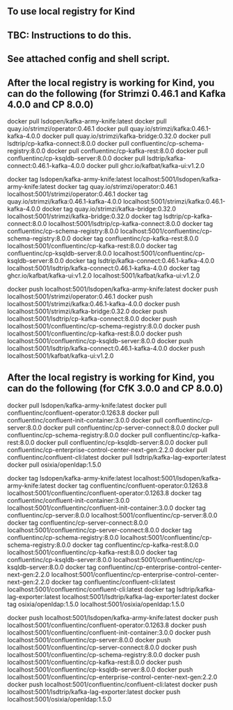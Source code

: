 ## To use local registry for Kind

## TBC: Instructions to do this.
## See attached config and shell script.

## After the local registry is working for Kind, you can do the following (for Strimzi 0.46.1 and Kafka 4.0.0 and CP 8.0.0)
docker pull lsdopen/kafka-army-knife:latest
docker pull quay.io/strimzi/operator:0.46.1
docker pull quay.io/strimzi/kafka:0.46.1-kafka-4.0.0
docker pull quay.io/strimzi/kafka-bridge:0.32.0
docker pull lsdtrip/cp-kafka-connect:8.0.0
docker pull confluentinc/cp-schema-registry:8.0.0
docker pull confluentinc/cp-kafka-rest:8.0.0
docker pull confluentinc/cp-ksqldb-server:8.0.0
docker pull lsdtrip/kafka-connect:0.46.1-kafka-4.0.0
docker pull ghcr.io/kafbat/kafka-ui:v1.2.0

docker tag lsdopen/kafka-army-knife:latest localhost:5001/lsdopen/kafka-army-knife:latest
docker tag quay.io/strimzi/operator:0.46.1 localhost:5001/strimzi/operator:0.46.1
docker tag quay.io/strimzi/kafka:0.46.1-kafka-4.0.0 localhost:5001/strimzi/kafka:0.46.1-kafka-4.0.0
docker tag quay.io/strimzi/kafka-bridge:0.32.0 localhost:5001/strimzi/kafka-bridge:0.32.0
docker tag lsdtrip/cp-kafka-connect:8.0.0 localhost:5001/lsdtrip/cp-kafka-connect:8.0.0
docker tag confluentinc/cp-schema-registry:8.0.0 localhost:5001/confluentinc/cp-schema-registry:8.0.0
docker tag confluentinc/cp-kafka-rest:8.0.0 localhost:5001/confluentinc/cp-kafka-rest:8.0.0
docker tag confluentinc/cp-ksqldb-server:8.0.0 localhost:5001/confluentinc/cp-ksqldb-server:8.0.0
docker tag lsdtrip/kafka-connect:0.46.1-kafka-4.0.0 localhost:5001/lsdtrip/kafka-connect:0.46.1-kafka-4.0.0
docker tag ghcr.io/kafbat/kafka-ui:v1.2.0 localhost:5001/kafbat/kafka-ui:v1.2.0

docker push localhost:5001/lsdopen/kafka-army-knife:latest
docker push localhost:5001/strimzi/operator:0.46.1
docker push localhost:5001/strimzi/kafka:0.46.1-kafka-4.0.0
docker push localhost:5001/strimzi/kafka-bridge:0.32.0
docker push localhost:5001/lsdtrip/cp-kafka-connect:8.0.0
docker push localhost:5001/confluentinc/cp-schema-registry:8.0.0
docker push localhost:5001/confluentinc/cp-kafka-rest:8.0.0
docker push localhost:5001/confluentinc/cp-ksqldb-server:8.0.0
docker push localhost:5001/lsdtrip/kafka-connect:0.46.1-kafka-4.0.0
docker push localhost:5001/kafbat/kafka-ui:v1.2.0

## After the local registry is working for Kind, you can do the following (for CfK 3.0.0 and CP 8.0.0)
docker pull lsdopen/kafka-army-knife:latest
docker pull confluentinc/confluent-operator:0.1263.8
docker pull confluentinc/confluent-init-container:3.0.0
docker pull confluentinc/cp-server:8.0.0
docker pull confluentinc/cp-server-connect:8.0.0
docker pull confluentinc/cp-schema-registry:8.0.0
docker pull confluentinc/cp-kafka-rest:8.0.0
docker pull confluentinc/cp-ksqldb-server:8.0.0
docker pull confluentinc/cp-enterprise-control-center-next-gen:2.2.0
docker pull confluentinc/confluent-cli:latest
docker pull lsdtrip/kafka-lag-exporter:latest
docker pull osixia/openldap:1.5.0

docker tag lsdopen/kafka-army-knife:latest localhost:5001/lsdopen/kafka-army-knife:latest
docker tag confluentinc/confluent-operator:0.1263.8 localhost:5001/confluentinc/confluent-operator:0.1263.8
docker tag confluentinc/confluent-init-container:3.0.0 localhost:5001/confluentinc/confluent-init-container:3.0.0
docker tag confluentinc/cp-server:8.0.0 localhost:5001/confluentinc/cp-server:8.0.0
docker tag confluentinc/cp-server-connect:8.0.0 localhost:5001/confluentinc/cp-server-connect:8.0.0
docker tag confluentinc/cp-schema-registry:8.0.0 localhost:5001/confluentinc/cp-schema-registry:8.0.0
docker tag confluentinc/cp-kafka-rest:8.0.0 localhost:5001/confluentinc/cp-kafka-rest:8.0.0
docker tag confluentinc/cp-ksqldb-server:8.0.0 localhost:5001/confluentinc/cp-ksqldb-server:8.0.0
docker tag confluentinc/cp-enterprise-control-center-next-gen:2.2.0 localhost:5001/confluentinc/cp-enterprise-control-center-next-gen:2.2.0
docker tag confluentinc/confluent-cli:latest localhost:5001/confluentinc/confluent-cli:latest
docker tag lsdtrip/kafka-lag-exporter:latest localhost:5001/lsdtrip/kafka-lag-exporter:latest
docker tag osixia/openldap:1.5.0 localhost:5001/osixia/openldap:1.5.0

docker push localhost:5001/lsdopen/kafka-army-knife:latest
docker push localhost:5001/confluentinc/confluent-operator:0.1263.8
docker push localhost:5001/confluentinc/confluent-init-container:3.0.0
docker push localhost:5001/confluentinc/cp-server:8.0.0
docker push localhost:5001/confluentinc/cp-server-connect:8.0.0
docker push localhost:5001/confluentinc/cp-schema-registry:8.0.0
docker push localhost:5001/confluentinc/cp-kafka-rest:8.0.0
docker push localhost:5001/confluentinc/cp-ksqldb-server:8.0.0
docker push localhost:5001/confluentinc/cp-enterprise-control-center-next-gen:2.2.0
docker push localhost:5001/confluentinc/confluent-cli:latest
docker push localhost:5001/lsdtrip/kafka-lag-exporter:latest
docker push localhost:5001/osixia/openldap:1.5.0
